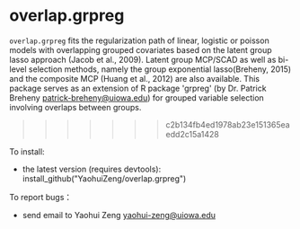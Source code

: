 # overlap.grpreg

`overlap.grpreg` fits the regularization path of linear, logistic or poisson 
models with overlapping grouped covariates based on the latent group lasso 
approach (Jacob et al., 2009). Latent group MCP/SCAD as well as bi-level 
selection methods, namely the group exponential lasso(Breheny, 2015) and the 
composite MCP (Huang et al., 2012) are also available. This package serves as 
an extension of R package 'grpreg' (by Dr. Patrick Breheny <patrick-breheny@uiowa.edu>) 
for grouped variable selection involving overlaps between groups.
>>>>>>> c2b134fb4ed1978ab23e151365eaedd2c15a1428

To install:
* the latest version (requires devtools): install_github("YaohuiZeng/overlap.grpreg")

To report bugs：
* send email to Yaohui Zeng <yaohui-zeng@uiowa.edu>
